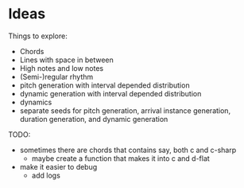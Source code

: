 # Ideas

Things to explore:
- Chords
- Lines with space in between
- High notes and low notes
- (Semi-)regular rhythm
- pitch generation with interval depended distribution
- dynamic generation with interval depended distribution
- dynamics
- separate seeds for pitch generation, arrival instance generation, duration generation, and dynamic generation

TODO:
- sometimes there are chords that contains say, both c and c-sharp
  - maybe create a function that makes it into c and d-flat
- make it easier to debug
  - add logs
